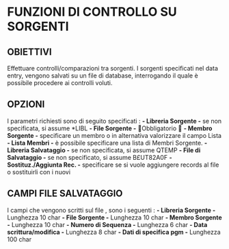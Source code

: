# FUNZIONI DI CONTROLLO SU SORGENTI

## OBIETTIVI
 Effettuare controlli/comparazioni tra sorgenti.
 I sorgenti specificati nel data entry, vengono salvati su un file di database,  interrogando il quale è possibile  procedere ai controlli voluti.

## OPZIONI
 I parametri richiesti sono di seguito specificati : 
 **- Libreria Sorgente        -**  se non specificata, si assume \*LIBL
 **- File     Sorgente        -** Obbligatorio  
 **- Membro   Sorgente        -**  specificare un membro o in alternativa valorizzare  il campo Lista
 **- Lista    Membri          -**  è possibile specificare una lista di Membri Sorgente.
 **- Libreria Salvataggio     -**  se non specificata, si assume QTEMP
 **- File di  Salvataggio     -**  se non specificato, si assume B£UT82A0F
 **- Sostituz./Aggiunta Rec.  -**  specificare se si vuole aggiungere records al file o  sostituirli con i nuovi

## CAMPI FILE SALVATAGGIO
 I campi che vengono scritti sul file , sono i seguenti : 
 **- Libreria Sorgente        -**  Lunghezza  10  char
 **- File     Sorgente        -**  Lunghezza  10  char
 **- Membro   Sorgente        -**  Lunghezza  10  char
 **- Numero di Sequenza       -**  Lunghezza   6  char
 **- Data scrittura/modifica  -**  Lunghezza   8  char
 **- Dati di specifica pgm    -**  Lunghezza  100 char
